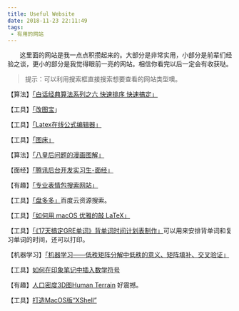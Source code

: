 ```yaml
---
title: Useful Website
date: 2018-11-23 22:11:49
tags:
 - 有用的网站
---
```


&nbsp;&nbsp;&nbsp;&nbsp;&nbsp;&nbsp;&nbsp;这里面的网站是我一点点积攒起来的。大部分是非常实用，小部分是前辈们经验之谈，更小的部分是我觉得眼前一亮的网站。相信你看完以后一定会有收获哒。

<!-- more -->

>提示：可以利用搜索框直接搜索想要查看的网站类型噢。

【算法】[「白话经典算法系列之六 快速排序 快速搞定」](https://blog.csdn.net/MoreWindows/article/details/6684558)

【工具】[「改图宝](http://www.gaitubao.com/)」

【工具】[「Latex在线公式编辑器」](https://www.codecogs.com/latex/eqneditor.php?lang=zh-cn)

【工具】[「图床」](https://sm.ms/)

【算法】[「八皇后问题的漫画图解」](https://juejin.im/post/5accdb236fb9a028bb195562)

【面经】[「腾讯后台开发实习生-面经」](https://www.zybuluo.com/zhoulanlan/note/1116649)

【有趣】[「专业表情包搜索网站」](http://www.bee-ji.com/)

【工具】[「盘多多」](http://www.panduoduo.net/)百度云资源搜索。

【工具】[「如何用 macOS 优雅的敲 LaTeX」](https://www.jianshu.com/p/b1e3b029ded5)

【工具】[「《17天搞定GRE单词》背单词时间计划表制作」](http://www.exam4.us/)可以用来安排背单词和复习单词的时间，还可以打印。

【机器学习】[「机器学习——低秩矩阵分解中低秩的意义、矩阵填补、交叉验证」](https://blog.csdn.net/manduner/article/details/80564414)

【工具】[如何在印象笔记中插入数学符号](https://www.zhihu.com/question/23383538/answer/107176693)
 
【有趣】[人口密度3D图Human Terrain](https://pudding.cool/2018/10/city_3d/) 好震撼。

【工具】[打造MacOS版“XShell”](https://www.jianshu.com/p/ca459e1ab52d) 